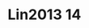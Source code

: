 <a name="material" />

# Lin2013 14
<script type="application/ld+json">
  {
    "@context": "https://schema.org/",
    "@type": "ChemicalSubstance",
    "http://purl.org/dc/terms/conformsTo":
      {
        "@type": "CreativeWork",
        "@id": "https://bioschemas.org/profiles/ChemicalSubstance/0.4-RELEASE/"
      },
    "@id": "https://egonw.github.io/nanowiki/nanowiki461.html#material",
    "name": "Lin2013 14",
    "sameAs": "http://127.0.0.1/mediawiki/index.php/Special:URIResolver/Lin2013_14"
  }
</script>


